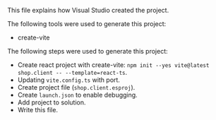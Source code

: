 This file explains how Visual Studio created the project.

The following tools were used to generate this project:
- create-vite

The following steps were used to generate this project:
- Create react project with create-vite: `npm init --yes vite@latest shop.client -- --template=react-ts`.
- Updating `vite.config.ts` with port.
- Create project file (`shop.client.esproj`).
- Create `launch.json` to enable debugging.
- Add project to solution.
- Write this file.
